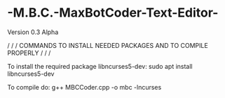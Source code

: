 # -M.B.C.-MaxBotCoder-Text-Editor-
Version 0.3 Alpha 

\/ \/ \/ COMMANDS TO INSTALL NEEDED PACKAGES AND TO COMPILE PROPERLY \/ \/ \/

To install the required package libncurses5-dev: sudo apt install libncurses5-dev

To compile do: g++ MBCCoder.cpp -o mbc -lncurses



